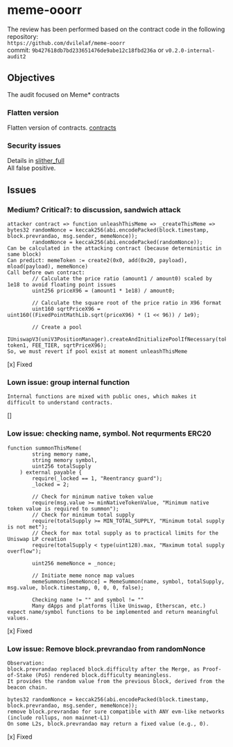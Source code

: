 # meme-ooorr
The review has been performed based on the contract code in the following repository:<br>
`https://github.com/dvilelaf/meme-ooorr` <br>
commit: `9b427618db7bd233651476de9abe12c18fbd236a` or `v0.2.0-internal-audit2` <br>

## Objectives
The audit focused on Meme* contracts <BR>

### Flatten version
Flatten version of contracts. [contracts](https://github.com/dvilelaf/meme-ooorr/blob/main/audits/internal3/analysis/contracts)

### Security issues
Details in [slither_full](https://github.com/dvilelaf/meme-ooorr/blob/main/audits/internal3/analysis/slither_full.txt) <br>
All false positive.

## Issues
### Medium? Critical?: to discussion, sandwich attack
```
attaсker contract => function unleashThisMeme => _createThisMeme => 
bytes32 randomNonce = keccak256(abi.encodePacked(block.timestamp, block.prevrandao, msg.sender, memeNonce));
        randomNonce = keccak256(abi.encodePacked(randomNonce));
Can be calculated in the attacking contract (because deterministic in same block)
Can predict: memeToken := create2(0x0, add(0x20, payload), mload(payload), memeNonce)
Call before own contract:
        // Calculate the price ratio (amount1 / amount0) scaled by 1e18 to avoid floating point issues
        uint256 priceX96 = (amount1 * 1e18) / amount0;

        // Calculate the square root of the price ratio in X96 format
        uint160 sqrtPriceX96 = uint160((FixedPointMathLib.sqrt(priceX96) * (1 << 96)) / 1e9);

        // Create a pool
        IUniswapV3(uniV3PositionManager).createAndInitializePoolIfNecessary(token0, token1, FEE_TIER, sqrtPriceX96);
So, we must revert if pool exist at moment unleashThisMeme        
```
[x] Fixed

### Lown issue: group internal function
```
Internal functions are mixed with public ones, which makes it difficult to understand contracts.
```
[]

### Low issue: checking name, symbol. Not requrments ERC20
```
function summonThisMeme(
        string memory name,
        string memory symbol,
        uint256 totalSupply
    ) external payable {
        require(_locked == 1, "Reentrancy guard");
        _locked = 2;

        // Check for minimum native token value
        require(msg.value >= minNativeTokenValue, "Minimum native token value is required to summon");
        // Check for minimum total supply
        require(totalSupply >= MIN_TOTAL_SUPPLY, "Minimum total supply is not met");
        // Check for max total supply as to practical limits for the Uniswap LP creation
        require(totalSupply < type(uint128).max, "Maximum total supply overflow");

        uint256 memeNonce = _nonce;

        // Initiate meme nonce map values
        memeSummons[memeNonce] = MemeSummon(name, symbol, totalSupply, msg.value, block.timestamp, 0, 0, 0, false);

        Checking name != "" and symbol != ""
        Many dApps and platforms (like Uniswap, Etherscan, etc.) expect name/symbol functions to be implemented and return meaningful values.
```
[x] Fixed

### Low issue: Remove block.prevrandao from randomNonce
```
Observation:
block.prevrandao replaced block.difficulty after the Merge, as Proof-of-Stake (PoS) rendered block.difficulty meaningless.
It provides the random value from the previous block, derived from the beacon chain.

bytes32 randomNonce = keccak256(abi.encodePacked(block.timestamp, block.prevrandao, msg.sender, memeNonce));
remove block.prevrandao for sure compatible with ANY evm-like networks (include rollups, non mainnet-L1)
On some L2s, block.prevrandao may return a fixed value (e.g., 0). 
```
[x] Fixed

